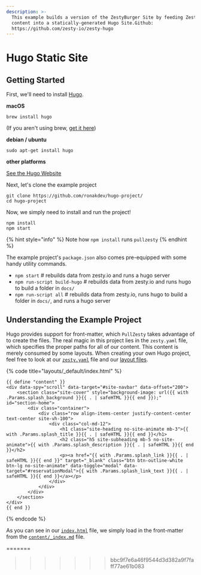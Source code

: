 ```yaml
---
description: >-
  This example builds a version of the ZestyBurger Site by feeding Zesty.io
  content into a statically-generated Hugo Site.Github:
  https://github.com/zesty-io/zesty-hugo
---
```


# Hugo Static Site

## Getting Started

First, we'll need to install [Hugo](https://gohugo.io).

**macOS**

```
brew install hugo
```

(If you aren't using brew, [get it here](https://brew.sh/))

**debian / ubuntu**

```
sudo apt-get install hugo
```

**other platforms**

[See the Hugo Website](https://gohugo.io/getting-started/installing)

Next, let's clone the example project

```
git clone https://github.com/ronakdev/hugo-project/
cd hugo-project
```

Now, we simply need to install and run the project!

```
npm install
npm start
```

{% hint style="info" %}
Note how `npm install` runs `pullzesty`
{% endhint %}

The example project's `package.json` also comes pre-equipped with some handy utility commands.

* `npm start` # rebuilds data from zesty.io and runs a hugo server
* `npm run-script build-hugo` # rebuilds data from zesty.io and runs hugo to build a folder in `docs/`
* `npm run-script all` # rebuilds data from zesty.io, runs hugo to build a folder in `docs/`, and runs a hugo server

## Understanding the Example Project

Hugo provides support for front-matter, which `PullZesty` takes advantage of to create the files. The real magic in this project lies in the `zesty.yaml` file, which specifies the proper paths for all of our content. This content is merely consumed by some layouts. When creating your own Hugo project, feel free to look at our [`zesty.yaml`](https://github.com/zesty-io/hugo-project/blob/master/zesty.yaml) file and our [layout files](https://github.com/zesty-io/hugo-project/tree/master/layouts).

{% code title="layouts/_default/index.html" %}
```markup
{{ define "content" }}
<div data-spy="scroll" data-target="#site-navbar" data-offset="200">
    <section class="site-cover" style="background-image: url({{ with .Params.splash_background }}{{ . | safeHTML }}{{ end }});" id="section-home">
        <div class="container">
            <div class="row align-items-center justify-content-center text-center site-vh-100">
                <div class="col-md-12">
                    <h1 class="site-heading no-site-animate mb-3">{{ with .Params.splash_title }}{{ . | safeHTML }}{{ end }}</h1>
                    <h2 class="h5 site-subheading mb-5 no-site-animate">{{ with .Params.splash_description }}{{ . | safeHTML }}{{ end }}</h2>
                    <p><a href="{{ with .Params.splash_link }}{{ . | safeHTML }}{{ end }}" target="_blank" class="btn btn-outline-white btn-lg no-site-animate" data-toggle="modal" data-target="#reservationModal">{{ with .Params.splash_link_text }}{{ . | safeHTML }}{{ end }}</a></p>
                </div>
            </div>
        </div>
    </section>
</div>
{{ end }}
```
{% endcode %}

As you can see in our [`index.html`](https://github.com/zesty-io/hugo-project/blob/master/layouts/\_default/index.html) file, we simply load in the front-matter from the [`content/_index.md`](https://github.com/zesty-io/hugo-project/blob/master/content/\_index.md) file.

\=======

> > > > > > > bbc9f7e6a46f9544d3d382a9f7faff77ae61b083
